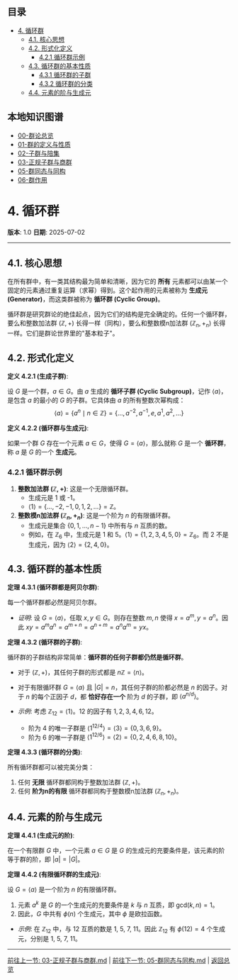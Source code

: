 <!-- 本地目录区块 -->
## 目录
- [4. 循环群](#4-循环群)
  - [4.1. 核心思想](#41-核心思想)
  - [4.2. 形式化定义](#42-形式化定义)
    - [4.2.1 循环群示例](#421-循环群示例)
  - [4.3. 循环群的基本性质](#43-循环群的基本性质)
    - [4.3.1 循环群的子群](#431-循环群的子群)
    - [4.3.2 循环群的分类](#432-循环群的分类)
  - [4.4. 元素的阶与生成元](#44-元素的阶与生成元)

<!-- 本地知识图谱区块 -->
## 本地知识图谱
- [00-群论总览](./00-群论总览.md)
- [01-群的定义与性质](./01-群的定义与性质.md)
- [02-子群与陪集](./02-子群与陪集.md)
- [03-正规子群与商群](./03-正规子群与商群.md)
- [05-群同态与同构](./05-群同态与同构.md)
- [06-群作用](./06-群作用.md)

# 4. 循环群

**版本**: 1.0
**日期**: 2025-07-02

---

## 4.1. 核心思想

在所有群中，有一类其结构最为简单和清晰，因为它的 **所有** 元素都可以由某一个固定的元素通过重复运算（求幂）得到。这个起作用的元素被称为 **生成元 (Generator)**，而这类群被称为 **循环群 (Cyclic Group)**。

循环群是研究群论的绝佳起点，因为它们的结构是完全确定的。任何一个循环群，要么和整数加法群 $(\mathbb{Z}, +)$ 长得一样（同构），要么和整数模n加法群 $(\mathbb{Z}_n, +_n)$ 长得一样。它们是群论世界里的"基本粒子"。

## 4.2. 形式化定义

**定义 4.2.1 (生成子群)**:

设 $G$ 是一个群，$a \in G$。由 $a$ 生成的 **循环子群 (Cyclic Subgroup)**，记作 $\langle a \rangle$，是包含 $a$ 的最小的 $G$ 的子群。它具体由 $a$ 的所有整数次幂构成：
$$
\langle a \rangle = \{ a^n \mid n \in \mathbb{Z} \} = \{ \dots, a^{-2}, a^{-1}, e, a^1, a^2, \dots \}
$$

**定义 4.2.2 (循环群与生成元)**:

如果一个群 $G$ 存在一个元素 $a \in G$，使得 $G = \langle a \rangle$，那么就称 $G$ 是一个 **循环群**，称 $a$ 是 $G$ 的一个 **生成元**。

### 4.2.1 循环群示例

1. **整数加法群 $(\mathbb{Z}, +)$**: 这是一个无限循环群。
    * 生成元是 1 或 -1。
    * $\langle 1 \rangle = \{..., -2, -1, 0, 1, 2, ...\} = \mathbb{Z}$。
2. **整数模n加法群 $(\mathbb{Z}_n, +_n)$**: 这是一个阶为 $n$ 的有限循环群。
    * 生成元是集合 $\{0, 1, ..., n-1\}$ 中所有与 $n$ 互质的数。
    * 例如，在 $\mathbb{Z}_6$ 中，生成元是 1 和 5。$\langle 1 \rangle = \{1, 2, 3, 4, 5, 0\} = \mathbb{Z}_6$。而 2 不是生成元，因为 $\langle 2 \rangle = \{2, 4, 0\}$。

## 4.3. 循环群的基本性质

**定理 4.3.1 (循环群都是阿贝尔群)**:

每一个循环群都必然是阿贝尔群。

* *证明*: 设 $G=\langle a \rangle$，任取 $x, y \in G$。则存在整数 $m, n$ 使得 $x=a^m, y=a^n$。因此 $xy = a^m a^n = a^{m+n} = a^{n+m} = a^n a^m = yx$。

**定理 4.3.2 (循环群的子群)**:

循环群的子群结构非常简单：**循环群的任何子群都仍然是循环群**。

* 对于 $(\mathbb{Z}, +)$，其任何子群的形式都是 $n\mathbb{Z} = \langle n \rangle$。
* 对于有限循环群 $G=\langle a \rangle$ 且 $|G|=n$，其任何子群的阶都必然是 $n$ 的因子。对于 $n$ 的每个正因子 $d$，都 **恰好存在一个** 阶为 $d$ 的子群，即 $\langle a^{n/d} \rangle$。

* *示例*: 考虑 $\mathbb{Z}_{12} = \langle 1 \rangle$。$12$ 的因子有 $1, 2, 3, 4, 6, 12$。
  * 阶为 4 的唯一子群是 $\langle 1^{12/4} \rangle = \langle 3 \rangle = \{0, 3, 6, 9\}$。
  * 阶为 6 的唯一子群是 $\langle 1^{12/6} \rangle = \langle 2 \rangle = \{0, 2, 4, 6, 8, 10\}$。

**定理 4.3.3 (循环群的分类)**:

所有循环群都可以被完美分类：

1. 任何 **无限** 循环群都同构于整数加法群 $(\mathbb{Z}, +)$。
2. 任何 **阶为n的有限** 循环群都同构于整数模n加法群 $(\mathbb{Z}_n, +_n)$。

## 4.4. 元素的阶与生成元

**定理 4.4.1 (生成元的阶)**:

在一个有限群 $G$ 中，一个元素 $a \in G$ 是 $G$ 的生成元的充要条件是，该元素的阶等于群的阶，即 $|a| = |G|$。

**定理 4.4.2 (有限循环群的生成元)**:

设 $G = \langle a \rangle$ 是一个阶为 $n$ 的有限循环群。

1. 元素 $a^k$ 是 $G$ 的一个生成元的充要条件是 $k$ 与 $n$ 互质，即 $\text{gcd}(k, n) = 1$。
2. 因此，$G$ 中共有 $\phi(n)$ 个生成元，其中 $\phi$ 是欧拉函数。

* *示例*: 在 $\mathbb{Z}_{12}$ 中，与 12 互质的数是 1, 5, 7, 11。因此 $\mathbb{Z}_{12}$ 有 $\phi(12)=4$ 个生成元，分别是 1, 5, 7, 11。

---
[前往上一节: 03-正规子群与商群.md](./03-正规子群与商群.md) | [前往下一节: 05-群同态与同构.md](./05-群同态与同构.md) | [返回总览](./00-群论总览.md)
